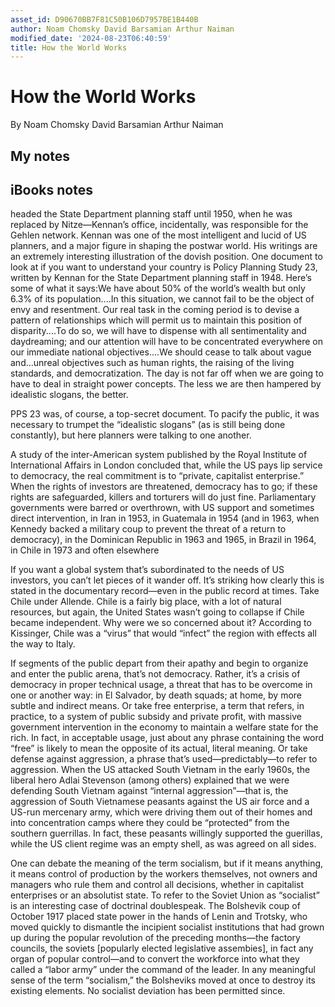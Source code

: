 ```yaml
---
asset_id: D90670BB7F81C50B106D7957BE1B440B
author: Noam Chomsky David Barsamian Arthur Naiman
modified_date: '2024-08-23T06:40:59'
title: How the World Works
---
```


# How the World Works

By Noam Chomsky David Barsamian Arthur Naiman

## My notes <a name="my_notes_dont_delete"></a>



## iBooks notes <a name="ibooks_notes_dont_delete"></a>


headed the State Department planning staff until 1950, when he was replaced by Nitze—Kennan’s office, incidentally, was responsible for the Gehlen network.
Kennan was one of the most intelligent and lucid of US planners, and a major figure in shaping the postwar world. His writings are an extremely interesting illustration of the dovish position. One document to look at if you want to understand your country is Policy Planning Study 23, written by Kennan for the State Department planning staff in 1948. Here’s some of what it says:We have about 50% of the world’s wealth but only 6.3% of its population....In this situation, we cannot fail to be the object of envy and resentment. Our real task in the coming period is to devise a pattern of relationships which will  permit us to maintain this position of disparity....To do so, we will have to dispense with all sentimentality and daydreaming; and our attention will have to be concentrated everywhere on our immediate national objectives....We should cease to talk about vague and...unreal objectives such as human rights, the raising of the living standards, and democratization. The day is not far off when we are going to have to deal in straight power concepts. The less we are then hampered by idealistic slogans, the better.


PPS 23 was, of course, a top-secret document. To pacify the public, it was necessary to trumpet the “idealistic slogans” (as is still being done constantly), but here planners were talking to one another.

A study of the inter-American system published by the Royal Institute of International Affairs in London concluded that, while the US pays lip service to democracy, the real commitment is to “private, capitalist enterprise.” When the rights of  investors are threatened, democracy has to go; if these rights are safeguarded, killers and torturers will do just fine.
Parliamentary governments were barred or overthrown, with US support and sometimes direct intervention, in Iran in 1953, in Guatemala in 1954 (and in 1963, when Kennedy backed a military coup to prevent the threat of a return to democracy), in the Dominican Republic in 1963 and 1965, in Brazil in 1964, in Chile in 1973 and often elsewhere

If you want a global system that’s subordinated to the needs of US investors, you can’t let pieces of it wander off. It’s striking how clearly this is stated in the documentary record—even in the public record at times. Take Chile under Allende.
Chile is a fairly big place, with a lot of natural resources, but again, the United States wasn’t going to collapse if Chile became  independent. Why were we so concerned about it? According to Kissinger, Chile was a “virus” that would “infect” the region with effects all the way to Italy.

If segments of the public depart from their apathy and begin to organize and enter the public arena, that’s not democracy. Rather, it’s a crisis of democracy in proper technical usage, a threat that has to be overcome in one or another way: in El Salvador, by death squads; at home, by more subtle and indirect means.
Or take free enterprise, a term that refers, in practice, to a system of public subsidy and private profit, with massive government intervention in the economy to maintain a welfare state for the rich. In fact, in acceptable usage, just about any phrase containing the word “free” is likely to mean the opposite of its actual, literal meaning.
Or take defense against aggression, a phrase that’s used—predictably—to refer to aggression. When the US attacked South Vietnam in the early 1960s, the liberal hero Adlai Stevenson (among others) explained that we were defending South Vietnam against “internal aggression”—that is, the aggression of South Vietnamese peasants against the US air force and a US-run mercenary army, which were driving them out of their homes and into concentration camps where they could be “protected” from the southern guerrillas. In fact, these peasants willingly supported the guerillas, while the US client regime was an empty shell, as was agreed on all sides.

One can debate the meaning of the term socialism, but if it means anything, it means control of production by the workers themselves, not owners and managers who rule them and control all decisions, whether in capitalist enterprises or an absolutist state.
To refer to the Soviet Union as “socialist” is an interesting case of doctrinal doublespeak. The Bolshevik coup of October 1917 placed state power in the hands of Lenin and Trotsky, who moved quickly to dismantle the incipient socialist institutions that had grown up during the popular revolution of the preceding months—the factory councils, the soviets [popularly elected legislative assembies], in fact any organ of popular control—and to convert the workforce into what they called a “labor army” under the command of the leader. In any meaningful sense of the term “socialism,” the Bolsheviks moved at once to destroy its existing elements. No socialist deviation has been permitted since.